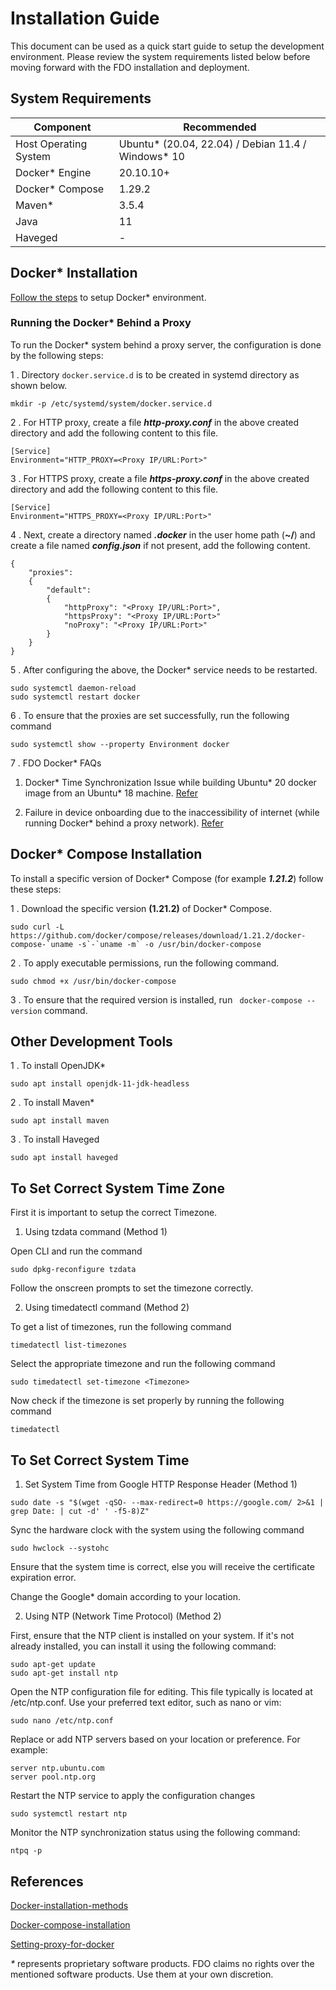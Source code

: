 # Installation Guide

This document can be used as a quick start guide to setup the development environment. Please review the system requirements listed below before moving forward with the FDO installation and deployment.

## System Requirements

| Component             | Recommended                                          |
| --------------------- | ---------------------------------------------------- |
| Host Operating System | Ubuntu\* (20.04, 22.04) / Debian 11.4 / Windows\* 10 |
| Docker\* Engine       | 20.10.10+                                            |
| Docker\* Compose      | 1.29.2                                               |
| Maven\*               | 3.5.4                                                |
| Java                  | 11                                                   |
| Haveged               | -                                                    |

## Docker\* Installation

[Follow the steps](https://docs.docker.com/engine/install/ubuntu/) to setup Docker\* environment.

### Running the Docker\* Behind a Proxy

To run the Docker\* system behind a proxy server, the configuration is done by the following steps:

1 . Directory `docker.service.d` is to be created in systemd directory as shown below.

```
mkdir -p /etc/systemd/system/docker.service.d
```

2 . For HTTP proxy, create a file **_http-proxy.conf_** in the above created directory and add the following content to this file.

```
[Service]
Environment="HTTP_PROXY=<Proxy IP/URL:Port>"
```

3 . For HTTPS proxy, create a file **_https-proxy.conf_** in the above created directory and add the following content to this file.

```
[Service]
Environment="HTTPS_PROXY=<Proxy IP/URL:Port>"
```

4 . Next, create a directory named **_.docker_** in the user home path (**~/**) and create a file named **_config.json_** if not present, add the following content.

```
{
    "proxies":
    {
        "default":
        {
            "httpProxy": "<Proxy IP/URL:Port>",
            "httpsProxy": "<Proxy IP/URL:Port>"
            "noProxy": "<Proxy IP/URL:Port>"
        }
    }
}
```

5 . After configuring the above, the Docker\* service needs to be restarted.

```
sudo systemctl daemon-reload
sudo systemctl restart docker
```

6 . To ensure that the proxies are set successfully, run the following command

```
sudo systemctl show --property Environment docker
```

7 . FDO Docker\* FAQs

1. Docker* Time Synchronization Issue while building Ubuntu* 20 docker image from an Ubuntu\* 18 machine. [Refer](https://github.com/fido-device-onboard/all-in-one-demo/issues/62)

2. Failure in device onboarding due to the inaccessibility of internet (while running Docker\* behind a proxy network). [Refer](https://github.com/fido-device-onboard/all-in-one-demo/issues/63)

## Docker\* Compose Installation

To install a specific version of Docker\* Compose (for example **_1.21.2_**) follow these steps:

1 . Download the specific version **(1.21.2)** of Docker\* Compose.

```
sudo curl -L https://github.com/docker/compose/releases/download/1.21.2/docker-compose-`uname -s`-`uname -m` -o /usr/bin/docker-compose
```

2 . To apply executable permissions, run the following command.

```
sudo chmod +x /usr/bin/docker-compose
```

3 . To ensure that the required version is installed, run ` docker-compose --version` command.

## Other Development Tools

1 . To install OpenJDK\*

```
sudo apt install openjdk-11-jdk-headless
```

2 . To install Maven\*

```
sudo apt install maven
```

3 . To install Haveged

```
sudo apt install haveged
```

## To Set Correct System Time Zone

First it is important to setup the correct Timezone.

1. Using tzdata command (Method 1)

Open CLI and run the command

```
sudo dpkg-reconfigure tzdata
```

Follow the onscreen prompts to set the timezone correctly.

2. Using timedatectl command (Method 2)

To get a list of timezones, run the following command

```
timedatectl list-timezones
```

Select the appropriate timezone and run the following command

```
sudo timedatectl set-timezone <Timezone>
```

Now check if the timezone is set properly by running the following command

```
timedatectl
```

## To Set Correct System Time

1. Set System Time from Google HTTP Response Header (Method 1)

```
sudo date -s "$(wget -qSO- --max-redirect=0 https://google.com/ 2>&1 | grep Date: | cut -d' ' -f5-8)Z"
```

Sync the hardware clock with the system using the following command

```
sudo hwclock --systohc
```

Ensure that the system time is correct, else you will receive the certificate expiration error.

Change the Google\* domain according to your location.

2. Using NTP (Network Time Protocol) (Method 2)

First, ensure that the NTP client is installed on your system. If it's not already installed, you can install it using the following command:

```
sudo apt-get update
sudo apt-get install ntp
```

Open the NTP configuration file for editing. This file typically is located at /etc/ntp.conf. Use your preferred text editor, such as nano or vim:

```
sudo nano /etc/ntp.conf
```

Replace or add NTP servers based on your location or preference. For example:

```
server ntp.ubuntu.com
server pool.ntp.org
```

Restart the NTP service to apply the configuration changes

```
sudo systemctl restart ntp
```

Monitor the NTP synchronization status using the following command:

```
ntpq -p
```

## References

[Docker-installation-methods](https://docs.docker.com/engine/install/ubuntu/#installation-methods)

[Docker-compose-installation](https://docs.docker.com/compose/install/)

[Setting-proxy-for-docker](https://docs.docker.com/network/proxy/)

_\*_ represents proprietary software products. FDO claims no rights over the mentioned software products. Use them at your own discretion.
